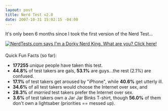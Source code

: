 ```yaml
---
layout: post
title: Nerd Test v2.0
date: 2007-10-31 15:02:15 -04:00
---
```


It's only been 6 months since I took the first version of the Nerd Test...

[![NerdTests.com says I'm a Dorky Nerd King.  What are you?  Click here!](http://www.nerdtests.com/images/badge/nt2/8950767b7ef5ab3a.png) ](http://www.nerdtests.com/nt2ref.html)

#### 

Quick Fun Facts (so far):

*   **177255** *unique* people have taken this test.  
*   **44.8%** of test takers are gals, **53.1%** are guys...the rest (2.1%) are confused.  
*   **17.1%** of test takers get aroused by "iPhone", while **40.6%** get utterly ill.  
*   **34.6%** of all test takers would choose the Internet over sex, and  
*   **28.3%** of *married* test takers prefer the Internet over sex.  
*   **3.6%** of test takers own a Jar Jar Binks T-shirt, though **56.0%** of them don't own a lightsaber (priorities == messed up).
